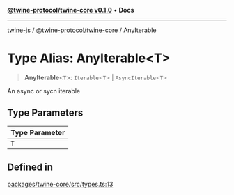 [**@twine-protocol/twine-core v0.1.0**](../index.md) • **Docs**

***

[twine-js](../../../index.md) / [@twine-protocol/twine-core](../index.md) / AnyIterable

# Type Alias: AnyIterable\<T\>

> **AnyIterable**\<`T`\>: `Iterable`\<`T`\> \| `AsyncIterable`\<`T`\>

An async or sycn iterable

## Type Parameters

| Type Parameter |
| ------ |
| `T` |

## Defined in

[packages/twine-core/src/types.ts:13](https://github.com/twine-protocol/twine-js/blob/3800995f9c83f4f5711bcf3062ea754a1e4448ce/packages/twine-core/src/types.ts#L13)
